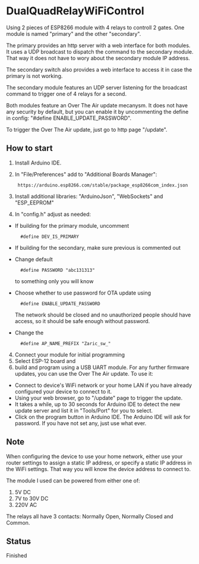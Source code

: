 # DualQuadRelayWiFiControl

Using 2 pieces of ESP8266 module with 4 relays to controll 2 gates.
One module is named "primary" and the other "secondary". 

The primary provides an http server with a web interface for both modules.
It uses a UDP broadcast to dispatch the command to the secondary module.
That way it does not have to wory about the secondary module IP address.

The secondary switch also provides a web interface to access it in case the primary is not working.

The secondary module features an UDP server listening for the broadcast 
command to trigger one of 4 relays for a second.

Both modules feature an Over The Air update mecanysm. It does not have any security by default, but you can enable it by uncommenting the define in config: "#define ENABLE_UPDATE_PASSWORD".

To trigger the Over The Air update, just go to http page "/update".

## How to start

1. Install Arduino IDE.
2. In "File/Preferences" add to "Additional Boards Manager":

        https://arduino.esp8266.com/stable/package_esp8266com_index.json


2. Install additional libraries: "ArduinoJson", "WebSockets" and "ESP_EEPROM"
3. In "config.h" adjust as needed:
- If building for the primary module, uncomment

        #define DEV_IS_PRIMARY

- If building for the secondary, make sure previous is commented out
- Change default 

        #define PASSWORD "abc131313" 
        
  to something only you will know
- Choose whether to use password for OTA update using 

        #define ENABLE_UPDATE_PASSWORD
        
  The network should be closed and no unauthorized people should have access, so it should be safe enough without password.
- Change the 

        #define AP_NAME_PREFIX "Zaric_sw_"

4. Connect your module for initial programming
5. Select ESP-12 board and  
6. build and program using a USB UART module. For any further firmware updates, you can use the Over The Air update. To use it:
- Connect to device's WiFi network or your home LAN if you have already configured your device to connect to it.
- Using your web browser, go to "/update" page to trigger the update.
- It takes a while, up to 30 seconds for Arduino IDE to detect the new update server and list it in "Tools/Port" for you to select. 
- Click on the program button in Arduino IDE. The Arduino IDE will ask for password. If you have not set any, just use what ever.

## Note
When configuring the device to use your home network, either use your router settings to assign a static IP address, or specify a static IP address in the WiFi settings. That way you will know the device address to connect to. 

The module I used can be powered from either one of:
1. 5V DC
2. 7V to 30V DC
3. 220V AC

The relays all have 3 contacts: Normally Open, Normally Closed and Common.

## Status
Finished